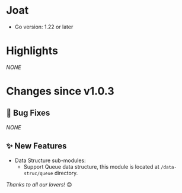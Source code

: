 # Joat

- Go version: 1.22 or later

# Highlights
_NONE_

# Changes since v1.0.3
## :bug: Bug Fixes
_NONE_

## :sparkles: New Features
- Data Structure sub-modules:
  - Support Queue data structure, this module is located at `/data-struc/queue` directory.

_Thanks to all our lovers!_ 😊